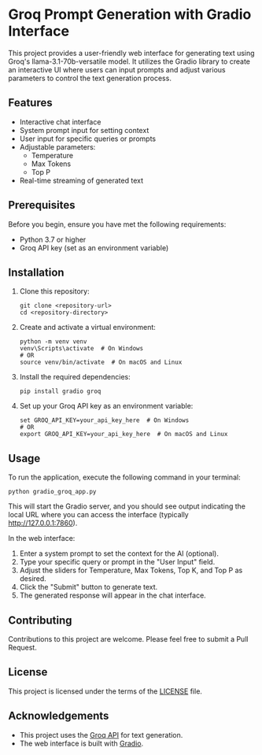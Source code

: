 # Groq Prompt Generation with Gradio Interface

This project provides a user-friendly web interface for generating text using Groq's llama-3.1-70b-versatile model. It utilizes the Gradio library to create an interactive UI where users can input prompts and adjust various parameters to control the text generation process.

## Features

- Interactive chat interface
- System prompt input for setting context
- User input for specific queries or prompts
- Adjustable parameters:
  - Temperature
  - Max Tokens
  - Top P
- Real-time streaming of generated text

## Prerequisites

Before you begin, ensure you have met the following requirements:

- Python 3.7 or higher
- Groq API key (set as an environment variable)

## Installation

1. Clone this repository:
   ```
   git clone <repository-url>
   cd <repository-directory>
   ```

2. Create and activate a virtual environment:
   ```
   python -m venv venv
   venv\Scripts\activate  # On Windows
   # OR
   source venv/bin/activate  # On macOS and Linux
   ```

3. Install the required dependencies:
   ```
   pip install gradio groq
   ```

4. Set up your Groq API key as an environment variable:
   ```
   set GROQ_API_KEY=your_api_key_here  # On Windows
   # OR
   export GROQ_API_KEY=your_api_key_here  # On macOS and Linux
   ```

## Usage

To run the application, execute the following command in your terminal:

```
python gradio_groq_app.py
```

This will start the Gradio server, and you should see output indicating the local URL where you can access the interface (typically http://127.0.0.1:7860).

In the web interface:

1. Enter a system prompt to set the context for the AI (optional).
2. Type your specific query or prompt in the "User Input" field.
3. Adjust the sliders for Temperature, Max Tokens, Top K, and Top P as desired.
4. Click the "Submit" button to generate text.
5. The generated response will appear in the chat interface.

## Contributing

Contributions to this project are welcome. Please feel free to submit a Pull Request.

## License

This project is licensed under the terms of the [LICENSE](LICENSE) file.

## Acknowledgements

- This project uses the [Groq API](https://www.groq.com/) for text generation.
- The web interface is built with [Gradio](https://www.gradio.app/).
